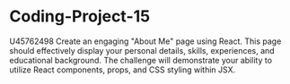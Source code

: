 # Coding-Project-15
U45762498 Create an engaging "About Me" page using React. This page should effectively display your personal details, skills, experiences, and educational background. The challenge will demonstrate your ability to utilize React components, props, and CSS styling within JSX.

